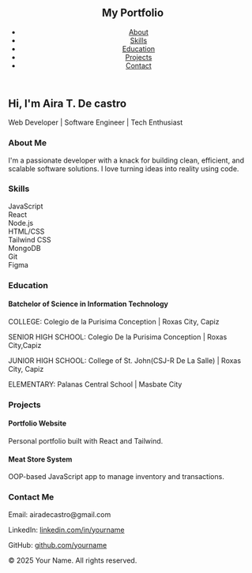 <!DOCTYPE html>
<html lang="en">
<head>
  <meta charset="UTF-8" />
  <meta name="viewport" content="width=device-width, initial-scale=1.0" />
  <title>My Resume | Portfolio</title>
  <script src="https://cdn.tailwindcss.com"></script>
  <style>
    html {
      scroll-behavior: smooth;
    }
  </style>
</head>
<body class="bg-gray-100 text-gray-800 font-sans">
  <!-- Navigation -->
  <header class="sticky top-0 bg-white shadow z-50">
    <nav class="container mx-auto flex justify-between items-center p-4">
      <h1 class="text-xl font-bold">My Portfolio</h1>
      <ul class="flex space-x-4">
        <li><a href="#about" class="hover:text-blue-500">About</a></li>
        <li><a href="#skills" class="hover:text-blue-500">Skills</a></li>
        <li><a href="#education" class="hover:text-blue-500">Education</a></li>
        <li><a href="#projects" class="hover:text-blue-500">Projects</a></li>
        <li><a href="#contact" class="hover:text-blue-500">Contact</a></li>
      </ul>
    </nav>
  </header>

  <!-- Hero Section -->
  <section class="h-screen bg-gradient-to-br from-blue-100 to-white flex items-center justify-center">
    <div class="text-center">
      <h2 class="text-4xl md:text-5xl font-bold mb-4">Hi, I'm Aira T. De castro</h2>
      <p class="text-lg text-red-600">Web Developer | Software Engineer | Tech Enthusiast</p>
    </div>
  </section>

  <!-- About -->
  <section id="about" class="py-16 bg-white">
    <div class="container mx-auto max-w-3xl px-4">
      <h3 class="text-3xl font-bold mb-4">About Me</h3>
      <p class="text-gray-700 leading-relaxed">
        I'm a passionate developer with a knack for building clean, efficient, and scalable software solutions. I love turning ideas into reality using code.
      </p>
    </div>
  </section>

  <!-- Skills -->
  <section id="skills" class="py-16 bg-gray-50">
    <div class="container mx-auto px-4">
      <h3 class="text-3xl font-bold mb-6">Skills</h3>
      <div class="grid grid-cols-2 md:grid-cols-4 gap-4">
        <div class="bg-white p-4 rounded shadow text-center">JavaScript</div>
        <div class="bg-white p-4 rounded shadow text-center">React</div>
        <div class="bg-white p-4 rounded shadow text-center">Node.js</div>
        <div class="bg-white p-4 rounded shadow text-center">HTML/CSS</div>
        <div class="bg-white p-4 rounded shadow text-center">Tailwind CSS</div>
        <div class="bg-white p-4 rounded shadow text-center">MongoDB</div>
        <div class="bg-white p-4 rounded shadow text-center">Git</div>
        <div class="bg-white p-4 rounded shadow text-center">Figma</div>
      </div>
    </div>
  </section>


  <!-- Education -->
  <section id="education" class="py-16 bg-gray-50">
    <div class="container mx-auto px-4">
      <h3 class="text-3xl font-bold mb-6">Education</h3>
      <div>
        <h4 class="text-xl font-semibold">Batchelor of Science in Information Technology</h4>
        <p class="text-gray-700">COLLEGE: Colegio de la Purisima Conception | Roxas City, Capiz</p>
        <p class="text-gray-700">SENIOR HIGH SCHOOL: Colegio De la Purisima Conception | Roxas City,Capiz</p>
        <p class="text-gray-700">JUNIOR HIGH SCHOOL: College of St. John(CSJ-R De La Salle) | Roxas City, Capiz</p>
        <p class="text-gray-700">ELEMENTARY: Palanas Central School | Masbate City </p>
      </div>
    </div>
  </section>

  <!-- Projects -->
  <section id="projects" class="py-16 bg-white">
    <div class="container mx-auto px-4">
      <h3 class="text-3xl font-bold mb-6">Projects</h3>
      <div class="grid grid-cols-1 md:grid-cols-2 gap-6">
        <div class="bg-gray-100 p-4 rounded shadow">
          <h4 class="text-xl font-semibold">Portfolio Website</h4>
          <p class="text-gray-700">Personal portfolio built with React and Tailwind.</p>
        </div>
        <div class="bg-gray-100 p-4 rounded shadow">
          <h4 class="text-xl font-semibold">Meat Store System</h4>
          <p class="text-gray-700">OOP-based JavaScript app to manage inventory and transactions.</p>
        </div>
      </div>
    </div>
  </section>

  <!-- Contact -->
  <section id="contact" class="py-16 bg-gray-900 text-white">
    <div class="container mx-auto px-4">
      <h3 class="text-3xl font-bold mb-6">Contact Me</h3>
      <p>Email: airadecastro@gmail.com</p>
      <p>LinkedIn: <a href="#" class="text-blue-400 underline">linkedin.com/in/yourname</a></p>
      <p>GitHub: <a href="#" class="text-blue-400 underline">github.com/yourname</a></p>
    </div>
  </section>

  <footer class="text-center py-4 bg-gray-800 text-white">
    &copy; 2025 Your Name. All rights reserved.
  </footer>
</body>
</html>
